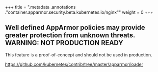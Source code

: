 +++
title = ".metadata .annotations .\"container.apparmor.security.beta.kubernetes.io/nginx\""
weight = 0
+++

## Well defined AppArmor policies may provide greater protection from unknown threats. WARNING: NOT PRODUCTION READY

This feature is a proof-of-concept and should not be used in production.

https://github.com/kubernetes/contrib/tree/master/apparmor/loader
